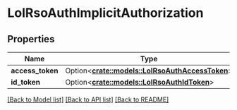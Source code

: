 # LolRsoAuthImplicitAuthorization

## Properties

Name | Type | Description | Notes
------------ | ------------- | ------------- | -------------
**access_token** | Option<[**crate::models::LolRsoAuthAccessToken**](LolRsoAuthAccessToken.md)> |  | [optional]
**id_token** | Option<[**crate::models::LolRsoAuthIdToken**](LolRsoAuthIdToken.md)> |  | [optional]

[[Back to Model list]](../README.md#documentation-for-models) [[Back to API list]](../README.md#documentation-for-api-endpoints) [[Back to README]](../README.md)


